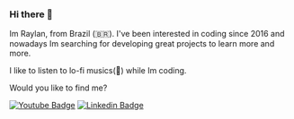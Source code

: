 ### Hi there 👋

Im Raylan, from Brazil (🇧🇷). I've been interested in coding since 2016 and nowadays Im searching for developing great projects to learn more and more.

I like to listen to lo-fi musics(🎵) while Im coding.

Would you like to find me?

[![Youtube Badge](https://img.shields.io/badge/-Youtube-FF0000?style=flat-square&labelColor=FF0000&logo=youtube&logoColor=white&link=https://www.youtube.com/channel/UCxAecMcckBF868WxxSQhq1g?view_as=subscriber)](https://www.youtube.com/channel/UCxAecMcckBF868WxxSQhq1g?view_as=subscriber)
[![Linkedin Badge](https://img.shields.io/badge/-LinkedIn-blue?style=flat-square&logo=Linkedin&logoColor=white&link=https://https://www.linkedin.com/in/raylan-sales-611199150/)](https://www.linkedin.com/in/raylan-sales-611199150/)



